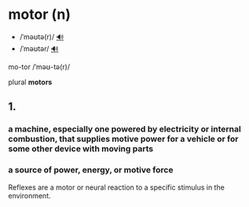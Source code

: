 # motor (n)

- /ˈməʊtə(r)/ [🔊](https://www.oxfordlearnersdictionaries.com/media/english/uk_pron/m/mot/motor/motor__gb_1.mp3)
- /ˈməʊtər/ [🔊](https://www.oxfordlearnersdictionaries.com/media/english/us_pron/m/mot/motor/motor__us_2.mp3)

mo-tor /ˈməʊ-tə(r)/

plural **motors**

## 1.

### a machine, especially one powered by electricity or internal combustion, that supplies motive power for a vehicle or for some other device with moving parts

### a source of power, energy, or motive force

Reflexes are a motor or neural reaction to a specific stimulus in the environment.